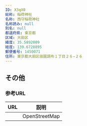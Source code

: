```yaml
---
ID: X3qX0
総称: 稲荷神社
名称: 西守稲荷神社
名称読み: null
別名: null
都道府県: 東京都
区域: 大田区
緯度: 35.5892009
経度: 139.6728895
郵便番号: 1450071
住所: 東京都大田区田園調布１丁目２６−２６
---
```


## その他

### 参考URL

| URL | 説明          |
| --- | ------------- |
|     | OpenStreetMap |
